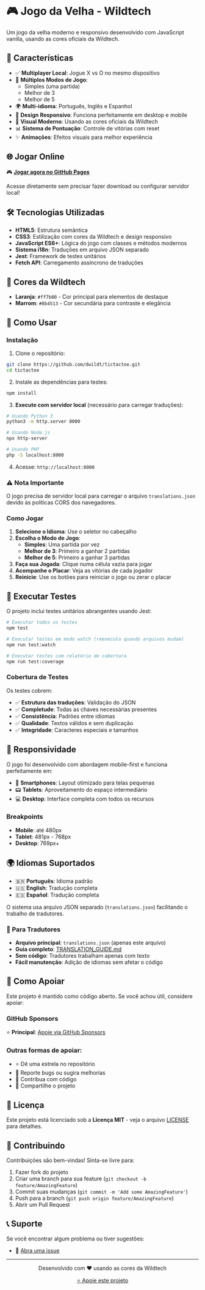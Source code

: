 # 🎮 Jogo da Velha - Wildtech

Um jogo da velha moderno e responsivo desenvolvido com JavaScript vanilla, usando as cores oficiais da Wildtech.

## 🌟 Características

- ✅ **Multiplayer Local**: Jogue X vs O no mesmo dispositivo
- 🎯 **Múltiplos Modos de Jogo**: 
  - Simples (uma partida)
  - Melhor de 3
  - Melhor de 5
- 🌍 **Multi-idioma**: Português, Inglês e Espanhol
- 📱 **Design Responsivo**: Funciona perfeitamente em desktop e mobile
- 🎨 **Visual Moderno**: Usando as cores oficiais da Wildtech
- 📊 **Sistema de Pontuação**: Controle de vitórias com reset
- ✨ **Animações**: Efeitos visuais para melhor experiência

## 🌐 Jogar Online

🎮 **[Jogar agora no GitHub Pages](https://dwildt.github.io/tictactoe)**

Acesse diretamente sem precisar fazer download ou configurar servidor local!

## 🛠️ Tecnologias Utilizadas

- **HTML5**: Estrutura semântica
- **CSS3**: Estilização com cores da Wildtech e design responsivo
- **JavaScript ES6+**: Lógica do jogo com classes e métodos modernos
- **Sistema i18n**: Traduções em arquivo JSON separado
- **Jest**: Framework de testes unitários
- **Fetch API**: Carregamento assíncrono de traduções

## 🎨 Cores da Wildtech

- **Laranja**: `#ff7b00` - Cor principal para elementos de destaque
- **Marrom**: `#8b4513` - Cor secundária para contraste e elegância

## 🚀 Como Usar

### Instalação

1. Clone o repositório:
```bash
git clone https://github.com/dwildt/tictactoe.git
cd tictactoe
```

2. Instale as dependências para testes:
```bash
npm install
```

3. **Execute com servidor local** (necessário para carregar traduções):
```bash
# Usando Python 3
python3 -m http.server 8000

# Usando Node.js
npx http-server

# Usando PHP  
php -S localhost:8000
```

4. Acesse: `http://localhost:8000`

### ⚠️ Nota Importante
O jogo precisa de servidor local para carregar o arquivo `translations.json` devido às políticas CORS dos navegadores.

### Como Jogar

1. **Selecione o Idioma**: Use o seletor no cabeçalho
2. **Escolha o Modo de Jogo**: 
   - **Simples**: Uma partida por vez
   - **Melhor de 3**: Primeiro a ganhar 2 partidas
   - **Melhor de 5**: Primeiro a ganhar 3 partidas
3. **Faça sua Jogada**: Clique numa célula vazia para jogar
4. **Acompanhe o Placar**: Veja as vitórias de cada jogador
5. **Reinicie**: Use os botões para reiniciar o jogo ou zerar o placar

## 🧪 Executar Testes

O projeto inclui testes unitários abrangentes usando Jest:

```bash
# Executar todos os testes
npm test

# Executar testes em modo watch (reexecuta quando arquivos mudam)
npm run test:watch

# Executar testes com relatório de cobertura
npm run test:coverage
```

### Cobertura de Testes

Os testes cobrem:
- ✅ **Estrutura das traduções**: Validação do JSON
- ✅ **Completude**: Todas as chaves necessárias presentes
- ✅ **Consistência**: Padrões entre idiomas
- ✅ **Qualidade**: Textos válidos e sem duplicação
- ✅ **Integridade**: Caracteres especiais e tamanhos

## 📱 Responsividade

O jogo foi desenvolvido com abordagem mobile-first e funciona perfeitamente em:

- 📱 **Smartphones**: Layout otimizado para telas pequenas
- 📟 **Tablets**: Aproveitamento do espaço intermediário  
- 💻 **Desktop**: Interface completa com todos os recursos

### Breakpoints

- **Mobile**: até 480px
- **Tablet**: 481px - 768px
- **Desktop**: 769px+

## 🌍 Idiomas Suportados

- 🇧🇷 **Português**: Idioma padrão
- 🇺🇸 **English**: Tradução completa
- 🇪🇸 **Español**: Tradução completa

O sistema usa arquivo JSON separado (`translations.json`) facilitando o trabalho de tradutores. 

### 📖 Para Tradutores
- **Arquivo principal**: `translations.json` (apenas este arquivo)
- **Guia completo**: [TRANSLATION_GUIDE.md](TRANSLATION_GUIDE.md)
- **Sem código**: Tradutores trabalham apenas com texto
- **Fácil manutenção**: Adição de idiomas sem afetar o código

## 🤝 Como Apoiar

Este projeto é mantido como código aberto. Se você achou útil, considere apoiar:

### GitHub Sponsors
⭐ **Principal**: [Apoie via GitHub Sponsors](https://github.com/sponsors/dwildt)

### Outras formas de apoiar:
- ⭐ Dê uma estrela no repositório
- 🐛 Reporte bugs ou sugira melhorias
- 🔀 Contribua com código
- 📢 Compartilhe o projeto

## 📄 Licença

Este projeto está licenciado sob a **Licença MIT** - veja o arquivo [LICENSE](LICENSE) para detalhes.

## 🤝 Contribuindo

Contribuições são bem-vindas! Sinta-se livre para:

1. Fazer fork do projeto
2. Criar uma branch para sua feature (`git checkout -b feature/AmazingFeature`)
3. Commit suas mudanças (`git commit -m 'Add some AmazingFeature'`)
4. Push para a branch (`git push origin feature/AmazingFeature`)
5. Abrir um Pull Request

## 📞 Suporte

Se você encontrar algum problema ou tiver sugestões:

- 🐛 [Abra uma issue](https://github.com/dwildt/tictactoe/issues)

---

<div align="center">
  <p>Desenvolvido com ❤️ usando as cores da Wildtech</p>
  <p>
    <a href="https://github.com/sponsors/dwildt">
      ⭐ Apoie este projeto
    </a>
  </p>
</div>